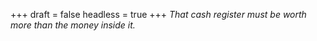 
+++
draft = false
headless = true
+++
_That cash register must be worth more than the money inside it._

